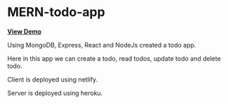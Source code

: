 # MERN-todo-app

<a href="https://61b5de7e9b749164a1b13518--2711bharath-mern-todo-app.netlify.app/"> **View Demo** </a>


Using MongoDB, Express, React and NodeJs created a todo app.

Here in this app we can create a todo, read todos, update todo and delete todo.

Client is deployed using netlify.

Server is deployed using heroku.

